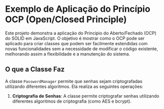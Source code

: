 # Exemplo de Aplicação do Princípio OCP (Open/Closed Principle)

Este projeto demonstra a aplicação do Princípio do Aberto/Fechado (OCP) do SOLID em JavaScript. O objetivo é mostrar como o OCP pode ser aplicado para criar classes que podem ser facilmente estendidas com novas funcionalidades sem a necessidade de modificar o código existente, melhorando assim a flexibilidade e a manutenção do sistema.

## O que a Classe Faz

A classe `PasswordManager` permite que senhas sejam criptografadas utilizando diferentes algoritmos. Ela realiza as seguintes operações:

1. **Criptografia de Senhas**: A classe permite criptografar senhas utilizando diferentes algoritmos de criptografia (como AES e bcrypt).
